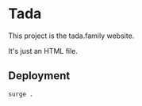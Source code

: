 # Tada

This project is the tada.family website.

It's just an HTML file.

## Deployment

```
surge .
```
